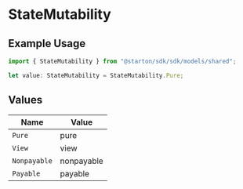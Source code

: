 # StateMutability

## Example Usage

```typescript
import { StateMutability } from "@starton/sdk/sdk/models/shared";

let value: StateMutability = StateMutability.Pure;
```

## Values

| Name         | Value        |
| ------------ | ------------ |
| `Pure`       | pure         |
| `View`       | view         |
| `Nonpayable` | nonpayable   |
| `Payable`    | payable      |